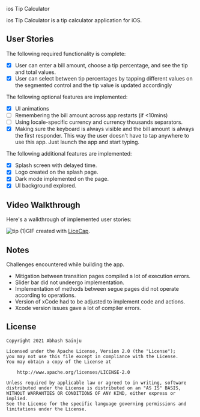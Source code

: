 ios Tip Calculator

ios Tip Calculator is a tip calculator application for iOS.

## User Stories

The following required functionality is complete:

- [x] User can enter a bill amount, choose a tip percentage, and see the tip and total values.
- [x] User can select between tip percentages by tapping different values on the segmented control and the tip value is updated accordingly

The following optional features are implemented:

- [x] UI animations
- [ ] Remembering the bill amount across app restarts (if <10mins)
- [ ] Using locale-specific currency and currency thousands separators.
- [x] Making sure the keyboard is always visible and the bill amount is always the first responder. This way the user doesn't have to tap anywhere to use this app. Just launch the app and start typing.

The following additional features are implemented:

- [x] Splash screen with delayed time.
- [x] Logo created on the splash page.
- [x] Dark mode implemented on the page.
- [x] UI background explored.

## Video Walkthrough

Here's a walkthrough of implemented user stories:

![tip (1)](https://user-images.githubusercontent.com/80597347/140866425-0c99f940-a18e-44ad-808d-edfb3899c38b.gif)GIF created with [LiceCap](http://www.cockos.com/licecap/).

## Notes

Challenges encountered while building the app.

- Mitigation between transition pages compiled a lot of execution errors.
- Slider bar did not undeergo implementation.
- Implementation of methods between segue pages did not operate according to operations.
- Version of xCode had to be adjusted to implement code and actions.
- Xcode version issues gave a lot of compiler errors. 


## License

    Copyright 2021 Abhash Sainju

    Licensed under the Apache License, Version 2.0 (the "License");
    you may not use this file except in compliance with the License.
    You may obtain a copy of the License at

        http://www.apache.org/licenses/LICENSE-2.0

    Unless required by applicable law or agreed to in writing, software
    distributed under the License is distributed on an "AS IS" BASIS,
    WITHOUT WARRANTIES OR CONDITIONS OF ANY KIND, either express or implied.
    See the License for the specific language governing permissions and
    limitations under the License.
